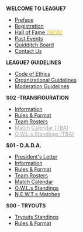 <!-- docs/_sidebar.md -->
**WELCOME TO LEAGUE7**
* [Preface](/ "LEAGUE7 | Preface")
* [Registration](registration.md "L7 | Registration")
* [Hall of Fame <span style="color:#ffbd00">(NEW)</span>](/hall-of-fame.md "L7 | Hall of Fame")
* [Past Events](/community-events/past-events "L7 | Past Events")
* [Quidditch Board](/quidditch-board.md "L7 | Quidditch Board")
* [Contact Us](contact-us.md "L7 | Contact Us")

**LEAGUE7 GUIDELINES**
* [Code of Ethics](codeofethics.md "L7 | Code of Ethics")
* [Organizational Guidelines](organizational-guidelines.md "L7 | Organizational Guidelines")
* [Moderation Guidelines](moderation-guidelines.md "L7 | Moderation Guidelines") 

**S02 -TRANSFIGURATION**
* [Information](/season/02/information.md "L7 | S02 General Information")
* [Rules & Format](/season/02/rules-format.md "L7 | Season Rules & Format") 
* [Team Rosters](/season/02/team-rosters.md "L7 | Team Rosters")
* [<span style="opacity:40%">Match Calendar (TBA)</span>](/season/02/calendar.md "L7 | Match Calendar") 
* [<span style="opacity:40%">O.W.L.s Standings (TBA)</span>](/season/02/owls-standings.md "L7 | Season Standings")

**S01 - D.A.D.A.**
* [President's Letter](/season/01/president-letter.md "L7 | S01 President's Letter")
* [Information](/season/01/information.md "L7 | S01 General Information")
* [Rules & Format](/season/01/rules-format.md "L7 | Season Rules & Format") 
* [Team Rosters](/season/01/team-rosters.md "L7 | Team Rosters")
* [Match Calendar](/season/01/calendar.md "L7 | Match Calendar") 
* [O.W.L.s Standings](/season/01/standings.md "L7 | Season Standings")
* [N.E.W.T.s Matches](/season/01/matches.md "L7 | Matches Details")

**S00 - TRYOUTS**
* [Tryouts Standings](/season/00/standings.md "L7 | Tryouts Standings")
* [Rules & Format](/season/00/rules-format.md "L7 | Tryout Season")


